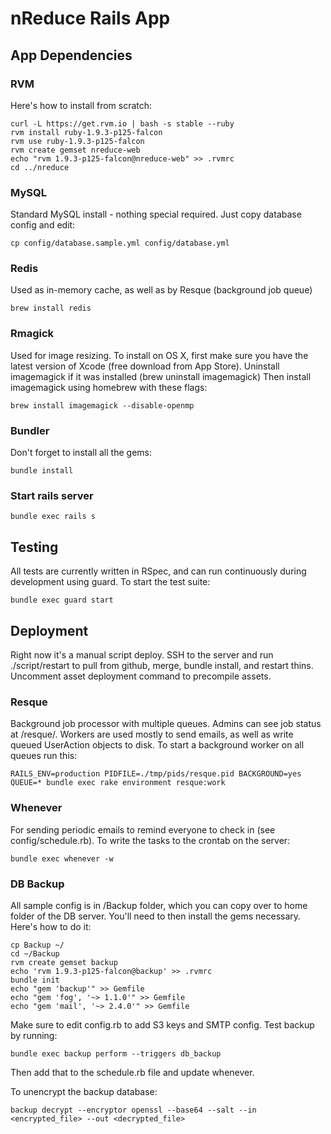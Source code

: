 # nReduce Rails App

## App Dependencies

### RVM
Here's how to install from scratch:

    curl -L https://get.rvm.io | bash -s stable --ruby
    rvm install ruby-1.9.3-p125-falcon
    rvm use ruby-1.9.3-p125-falcon
    rvm create gemset nreduce-web
    echo "rvm 1.9.3-p125-falcon@nreduce-web" >> .rvmrc
    cd ../nreduce

### MySQL
Standard MySQL install - nothing special required. Just copy database config and edit:

    cp config/database.sample.yml config/database.yml

### Redis
Used as in-memory cache, as well as by Resque (background job queue)

    brew install redis

### Rmagick
Used for image resizing. To install on OS X, first make sure you have the latest version of Xcode (free download from App Store). Uninstall imagemagick if it was installed (brew uninstall imagemagick) Then install imagemagick using homebrew with these flags:

    brew install imagemagick --disable-openmp

### Bundler
Don't forget to install all the gems:
    
    bundle install

### Start rails server

    bundle exec rails s

## Testing
All tests are currently written in RSpec, and can run continuously during development using guard. To start the test suite:

    bundle exec guard start

## Deployment
Right now it's a manual script deploy. SSH to the server and run ./script/restart to pull from github, merge, bundle install, and restart thins. Uncomment asset deployment command to precompile assets.

### Resque
Background job processor with multiple queues. Admins can see job status at /resque/. Workers are used mostly to send emails, as well as write queued UserAction objects to disk. To start a background worker on all queues run this:
    
    RAILS_ENV=production PIDFILE=./tmp/pids/resque.pid BACKGROUND=yes QUEUE=* bundle exec rake environment resque:work

### Whenever
For sending periodic emails to remind everyone to check in (see config/schedule.rb). To write the tasks to the crontab on the server:

    bundle exec whenever -w

### DB Backup
All sample config is in /Backup folder, which you can copy over to home folder of the DB server. You'll need to then install the gems necessary. Here's how to do it:

    cp Backup ~/
    cd ~/Backup
    rvm create gemset backup
    echo 'rvm 1.9.3-p125-falcon@backup' >> .rvmrc
    bundle init
    echo "gem 'backup'" >> Gemfile
    echo "gem 'fog', '~> 1.1.0'" >> Gemfile
    echo "gem 'mail', '~> 2.4.0'" >> Gemfile

Make sure to edit config.rb to add S3 keys and SMTP config. Test backup by running:
    
    bundle exec backup perform --triggers db_backup

Then add that to the schedule.rb file and update whenever.

To unencrypt the backup database:

    backup decrypt --encryptor openssl --base64 --salt --in <encrypted_file> --out <decrypted_file>

